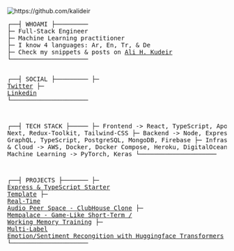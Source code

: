   <img src="https://komarev.com/ghpvc/?username=kalideir" alt="https://github.com/kalideir" />
<pre>
┌──┤ WHOAMI ├─────────
├─ Full-Stack Engineer
├─ Machine Learning practitioner
├─ I know 4 languages: Ar, En, Tr, & De
├─ Check my snippets & posts on <a href="https://alihkudeir.com">Ali H. Kudeir</a>
└─────────────────────

┌──┤ SOCIAL ├─────────
├─ <a href="https://twitter.com/kalideir">Twitter</a>
├─ <a href="https://www.linkedin.com/in/ali-h-kudeir">Linkedin</a>
└─────────────────────

┌──┤ TECH STACK ├─────
├─ Frontend -> React, TypeScript, Apollo, Next, Redux-Toolkit, Tailwind-CSS
├─ Backend -> Node, Express, GraphQL, TypeScript, PostgreSQL, MongoDB, Firebase
├─ Infrastructure & Cloud -> AWS, Docker, Docker Compose, Heroku, DigitalOcean
├─ Machine Learning -> PyTorch, Keras
└─────────────────────

┌──┤ PROJECTS ├───────
├─ <a href="https://github.com/kalideir">Express & TypeScript Starter Template</a>
├─ <a href="https://github.com/kalideir/Real-Time-Voice-Chat">Real-Time Audio Peer Space - ClubHouse Clone</a>
├─ <a href="https://github.com/kalideir">Mempalace - Game-Like Short-Term / Working Memory Training</a>
├─ <a href="https://github.com/kalideir/Multi-Class-Text-Emotion-Classification">Multi-Label Emotion/Sentiment Recongition with Huggingface Transformers</a>
└─────────────────────
</pre>
